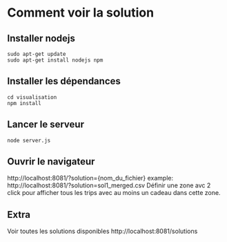 # Comment voir la solution

## Installer nodejs
```
sudo apt-get update
sudo apt-get install nodejs npm
```

## Installer les dépendances
```
cd visualisation
npm install
```

## Lancer le serveur
```
node server.js
```

## Ouvrir le navigateur
http://localhost:8081/?solution={nom_du_fichier}
example: http://localhost:8081/?solution=sol1_merged.csv
Définir une zone avc 2 click pour afficher tous les trips avec au moins un cadeau dans cette zone.


## Extra
Voir toutes les solutions disponibles
http://localhost:8081/solutions